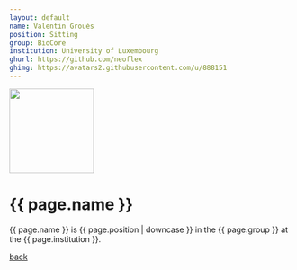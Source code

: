 ```yaml
---
layout: default
name: Valentin Grouès
position: Sitting
group: BioCore
institution: University of Luxembourg
ghurl: https://github.com/neoflex
ghimg: https://avatars2.githubusercontent.com/u/888151
---
```


<a href="{{ page.ghurl }}"><img src="{{ page.ghimg }}" height="150px"/></a>

# {{ page.name }}

{{ page.name }} is {{ page.position | downcase }} in the {{ page.group }} at the {{ page.institution }}.

<a href="{{ site.baseurl }}">back</a>
